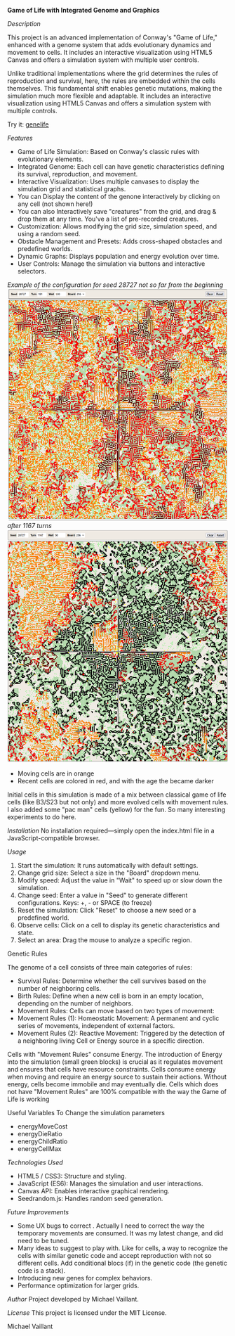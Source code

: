 **Game of Life with Integrated Genome and Graphics**

*Description*

This project is an advanced implementation of Conway's "Game of Life," enhanced with a genome system that adds evolutionary dynamics and movement to cells. It includes an interactive visualization using HTML5 Canvas and offers a simulation system with multiple user controls.

Unlike traditional implementations where the grid determines the rules of reproduction and survival, here, the rules are embedded within the cells themselves. This fundamental shift enables genetic mutations, making the simulation much more flexible and adaptable. It includes an interactive visualization using HTML5 Canvas and offers a simulation system with multiple controls.

Try it: [genelife](https://www.u-sphere.com/projects/genelife/)

*Features*
-	Game of Life Simulation: Based on Conway's classic rules with evolutionary elements.
-	Integrated Genome: Each cell can have genetic characteristics defining its survival, reproduction, and movement.
-	Interactive Visualization: Uses multiple canvases to display the simulation grid and statistical graphs.
-	You can Display the content of the genone interactively by clicking on any cell (not shown here!)
-	You can also Interactively save "creatures" from the grid, and drag & drop them at any time. You've a list of pre-recorded creatures.
-	Customization: Allows modifying the grid size, simulation speed, and using a random seed.
-	Obstacle Management and Presets: Adds cross-shaped obstacles and predefined worlds.
-	Dynamic Graphs: Displays population and energy evolution over time.
-	User Controls: Manage the simulation via buttons and interactive selectors.

*Example of the configuration for seed 28727 not so far from the beginning*
![src/Configurations/28727.png](https://github.com/michaelvaillant/genelife/blob/master/src/Configurations/28727.png)
*after 1167 turns*
![src/Configurations/28727.png](https://github.com/michaelvaillant/genelife/blob/master/src/Configurations/28727%201187.png)
- Moving cells are in orange
- Recent cells are colored in red, and with the age the became darker

Initial cells in this simulation is made of a mix between classical game of life cells (like B3/S23 but not only) and more evolved cells with movement rules. I also added some "pac man" cells (yellow) for the fun. So many interesting experiments to do here.

*Installation*
No installation required—simply open the index.html file in a JavaScript-compatible browser.

*Usage*

1.	Start the simulation: It runs automatically with default settings.
2.	Change grid size: Select a size in the "Board" dropdown menu.
3.	Modify speed: Adjust the value in "Wait" to speed up or slow down the simulation.
4.	Change seed: Enter a value in "Seed" to generate different configurations. Keys: +, - or SPACE (to freeze)
5.	Reset the simulation: Click "Reset" to choose a new seed or a predefined world.
6.	Observe cells: Click on a cell to display its genetic characteristics and state.
7.	Select an area: Drag the mouse to analyze a specific region.

Genetic Rules

The genome of a cell consists of three main categories of rules:
- Survival Rules: Determine whether the cell survives based on the number of neighboring cells.
- Birth Rules: Define when a new cell is born in an empty location, depending on the number of neighbors.
- Movement Rules: Cells can move based on two types of movement:
- Movement Rules (1): Homeostatic Movement: A permanent and cyclic series of movements, independent of external factors.
- Movement Rules (2): Reactive Movement: Triggered by the detection of a neighboring living Cell or Energy source in a specific direction.

Cells with "Movement Rules" consume Energy. The introduction of Energy into the simulation (small green blocks) is crucial as it regulates movement and ensures that cells have resource constraints. Cells consume energy when moving and require an energy source to sustain their actions. Without energy, cells become immobile and may eventually die.
Cells which does not have "Movement Rules" are 100% compatible with the way the Game of Life is working

Useful Variables To Change the simulation parameters

- energyMoveCost
- energyDieRatio
- energyChildRatio
- energyCellMax

*Technologies Used*

-	HTML5 / CSS3: Structure and styling.
-	JavaScript (ES6): Manages the simulation and user interactions.
-	Canvas API: Enables interactive graphical rendering.
-	Seedrandom.js: Handles random seed generation.

*Future Improvements*
- Some UX bugs to correct . Actually I need to correct the way the temporary movements are consumed. It was my latest change, and did need to be tuned. 
-	Many ideas to suggest to play with. Like for cells, a way to recognize the cells with similar genetic code and accept reproduction with not so different cells. Add conditional blocs (if) in the genetic code (the genetic code is a stack). 
-	Introducing new genes for complex behaviors.
-	Performance optimization for larger grids.

*Author*
Project developed by Michael Vaillant.

*License*
This project is licensed under the MIT License. 

Michael Vaillant
